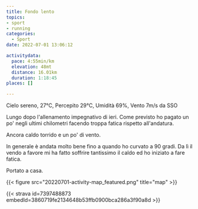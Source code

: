 ```yaml
---
title: Fondo lento
topics:
- sport
- running
categories: 
  - Sport
date: 2022-07-01 13:06:12

activitydata:
  pace: 4:55min/km
  elevation: 48mt
  distance: 16.01km
  duration: 1:18:45
places: []

---
```

Cielo sereno, 27°C, Percepito 29°C, Umidità 69%, Vento 7m/s da SSO

<!--more-->

Lungo dopo l'allenamento impegnativo di ieri. Come previsto ho pagato un po' negli ultimi chilometri facendo troppa fatica rispetto all'andatura.

Ancora caldo torrido e un po' di vento.

In generale è andata molto bene fino a quando ho curvato a 90 gradi. Da lì il vendo a favore mi ha fatto soffrire tantissimo il caldo ed ho iniziato a fare fatica.

Portato a casa.


{{<  figure src="20220701-activity-map_featured.png" title="map" >}}


{{< strava id=7397488873 embedId=3860719fe2134648b53ffb0900bca286a3f90a8d >}}
